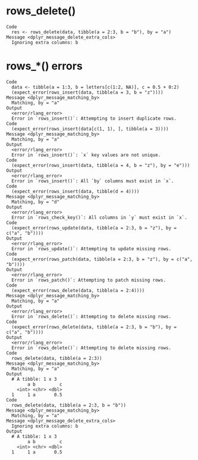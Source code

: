# rows_delete()

    Code
      res <- rows_delete(data, tibble(a = 2:3, b = "b"), by = "a")
    Message <dplyr_message_delete_extra_cols>
      Ignoring extra columns: b

# rows_*() errors

    Code
      data <- tibble(a = 1:3, b = letters[c(1:2, NA)], c = 0.5 + 0:2)
      (expect_error(rows_insert(data, tibble(a = 3, b = "z"))))
    Message <dplyr_message_matching_by>
      Matching, by = "a"
    Output
      <error/rlang_error>
      Error in `rows_insert()`: Attempting to insert duplicate rows.
    Code
      (expect_error(rows_insert(data[c(1, 1), ], tibble(a = 3))))
    Message <dplyr_message_matching_by>
      Matching, by = "a"
    Output
      <error/rlang_error>
      Error in `rows_insert()`: `x` key values are not unique.
    Code
      (expect_error(rows_insert(data, tibble(a = 4, b = "z"), by = "e")))
    Output
      <error/rlang_error>
      Error in `rows_insert()`: All `by` columns must exist in `x`.
    Code
      (expect_error(rows_insert(data, tibble(d = 4))))
    Message <dplyr_message_matching_by>
      Matching, by = "d"
    Output
      <error/rlang_error>
      Error in `rows_check_key()`: All columns in `y` must exist in `x`.
    Code
      (expect_error(rows_update(data, tibble(a = 2:3, b = "z"), by = c("a", "b"))))
    Output
      <error/rlang_error>
      Error in `rows_update()`: Attempting to update missing rows.
    Code
      (expect_error(rows_patch(data, tibble(a = 2:3, b = "z"), by = c("a", "b"))))
    Output
      <error/rlang_error>
      Error in `rows_patch()`: Attempting to patch missing rows.
    Code
      (expect_error(rows_delete(data, tibble(a = 2:4))))
    Message <dplyr_message_matching_by>
      Matching, by = "a"
    Output
      <error/rlang_error>
      Error in `rows_delete()`: Attempting to delete missing rows.
    Code
      (expect_error(rows_delete(data, tibble(a = 2:3, b = "b"), by = c("a", "b"))))
    Output
      <error/rlang_error>
      Error in `rows_delete()`: Attempting to delete missing rows.
    Code
      rows_delete(data, tibble(a = 2:3))
    Message <dplyr_message_matching_by>
      Matching, by = "a"
    Output
      # A tibble: 1 x 3
            a b         c
        <int> <chr> <dbl>
      1     1 a       0.5
    Code
      rows_delete(data, tibble(a = 2:3, b = "b"))
    Message <dplyr_message_matching_by>
      Matching, by = "a"
    Message <dplyr_message_delete_extra_cols>
      Ignoring extra columns: b
    Output
      # A tibble: 1 x 3
            a b         c
        <int> <chr> <dbl>
      1     1 a       0.5

